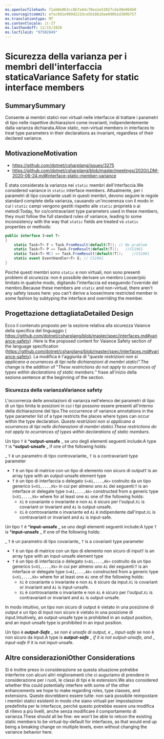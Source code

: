 ```yaml
---
ms.openlocfilehash: f1ab0e063cc8b7a44c70ea1e52027cda30e064b0
ms.sourcegitcommit: efac0d1e909d222dce5b18b10ae0d0b1d309b757
ms.translationtype: MT
ms.contentlocale: it-IT
ms.lasthandoff: 12/15/2020
ms.locfileid: "97502849"
---
```

# <a name="variance-safety-for-static-interface-members"></a><span data-ttu-id="58702-101">Sicurezza della varianza per i membri dell'interfaccia statica</span><span class="sxs-lookup"><span data-stu-id="58702-101">Variance Safety for static interface members</span></span>

## <a name="summary"></a><span data-ttu-id="58702-102">Summary</span><span class="sxs-lookup"><span data-stu-id="58702-102">Summary</span></span>

<span data-ttu-id="58702-103">Consente ai membri statici non virtuali nelle interfacce di trattare i parametri di tipo nelle rispettive dichiarazioni come invarianti, indipendentemente dalla varianza dichiarata.</span><span class="sxs-lookup"><span data-stu-id="58702-103">Allow static, non-virtual members in interfaces to treat type parameters in their declarations as invariant, regardless of their declared variance.</span></span>

## <a name="motivation"></a><span data-ttu-id="58702-104">Motivazione</span><span class="sxs-lookup"><span data-stu-id="58702-104">Motivation</span></span>


- https://github.com/dotnet/csharplang/issues/3275
- https://github.com/dotnet/csharplang/blob/master/meetings/2020/LDM-2020-06-24.md#interface-static-member-variance

<span data-ttu-id="58702-105">È stata considerata la varianza nei `static` membri dell'interfaccia.</span><span class="sxs-lookup"><span data-stu-id="58702-105">We considered variance in `static` interface members.</span></span> <span data-ttu-id="58702-106">Attualmente, per i parametri di tipo covariante usati in questi membri, devono seguire le regole standard complete della varianza, causando un'incoerenza con il modo in cui i `static` campi vengono gestiti rispetto alle `static` proprietà o ai metodi:</span><span class="sxs-lookup"><span data-stu-id="58702-106">Today, for co/contravariant type parameters used in these members, they must follow the full standard rules of variance, leading to some inconsistency with the way that `static` fields are treated vs `static` properties or methods:</span></span>

```cs
public interface I<out T>
{
    static Task<T> F = Task.FromResult(default(T)); // No problem
    static Task<T> P => Task.FromResult(default(T));   //CS1961
    static Task<T> M() => Task.FromResult(default(T));    //CS1961
    static event EventHandler<T> E; // CS1961
}
```

<span data-ttu-id="58702-107">Poiché questi membri sono `static` e non virtuali, non sono presenti problemi di sicurezza: non è possibile derivare un membro Looser/più limitato in qualche modo, digitando l'interfaccia ed eseguendo l'override del membro.</span><span class="sxs-lookup"><span data-stu-id="58702-107">Because these members are `static` and non-virtual, there aren't any safety issues here: you can't derive a looser/more restricted member in some fashion by subtyping the interface and overriding the member.</span></span>

## <a name="detailed-design"></a><span data-ttu-id="58702-108">Progettazione dettagliata</span><span class="sxs-lookup"><span data-stu-id="58702-108">Detailed Design</span></span>

<span data-ttu-id="58702-109">Ecco il contenuto proposto per la sezione relativa alla sicurezza Vaiance della specifica del linguaggio ( https://github.com/dotnet/csharplang/blob/master/spec/interfaces.md#variance-safety) .</span><span class="sxs-lookup"><span data-stu-id="58702-109">Here is the proposed content for Vaiance Safety section of the language specification (https://github.com/dotnet/csharplang/blob/master/spec/interfaces.md#variance-safety).</span></span>
<span data-ttu-id="58702-110">La modifica è l'aggiunta di "*queste restrizioni non si applicano a ocurrances di tipi nelle dichiarazioni di membri statici".*</span><span class="sxs-lookup"><span data-stu-id="58702-110">The change is the addition of "*These restrictions do not apply to ocurrances of types within declarations of static members.*"</span></span> <span data-ttu-id="58702-111">frase all'inizio della sezione.</span><span class="sxs-lookup"><span data-stu-id="58702-111">sentence at the beginning of the section.</span></span> 

### <a name="variance-safety"></a><span data-ttu-id="58702-112">Sicurezza della varianza</span><span class="sxs-lookup"><span data-stu-id="58702-112">Variance safety</span></span>

<span data-ttu-id="58702-113">L'occorrenza delle annotazioni di varianza nell'elenco dei parametri di tipo di un tipo limita le posizioni in cui i tipi possono essere presenti all'interno della dichiarazione del tipo.</span><span class="sxs-lookup"><span data-stu-id="58702-113">The occurrence of variance annotations in the type parameter list of a type restricts the places where types can occur within the type declaration.</span></span>
<span data-ttu-id="58702-114">*Queste restrizioni non si applicano a ocurrances di tipi nelle dichiarazioni di membri statici.*</span><span class="sxs-lookup"><span data-stu-id="58702-114">*These restrictions do not apply to ocurrances of types within declarations of static members.*</span></span>

<span data-ttu-id="58702-115">Un tipo `T` è \***output-unsafe** _ se uno degli elementi seguenti include:</span><span class="sxs-lookup"><span data-stu-id="58702-115">A type `T` is \***output-unsafe** _ if one of the following holds:</span></span>

<span data-ttu-id="58702-116">_  `T` è un parametro di tipo controvariante</span><span class="sxs-lookup"><span data-stu-id="58702-116">_  `T` is a contravariant type parameter</span></span>
*  <span data-ttu-id="58702-117">`T` è un tipo di matrice con un tipo di elemento non sicuro di output</span><span class="sxs-lookup"><span data-stu-id="58702-117">`T` is an array type with an output-unsafe element type</span></span>
*  <span data-ttu-id="58702-118">`T` è un tipo di interfaccia o delegato `S<A1,...,Ak>` costruito da un tipo generico `S<X1,...,Xk>` in cui per almeno uno `Ai` dei seguenti:</span><span class="sxs-lookup"><span data-stu-id="58702-118">`T` is an interface or delegate type `S<A1,...,Ak>` constructed from a generic type `S<X1,...,Xk>` where for at least one `Ai` one of the following holds:</span></span>
   * <span data-ttu-id="58702-119">`Xi` è covariante o invariante e non `Ai` è sicuro per l'output.</span><span class="sxs-lookup"><span data-stu-id="58702-119">`Xi` is covariant or invariant and `Ai` is output-unsafe.</span></span>
   * <span data-ttu-id="58702-120">`Xi` è controvariante o invariante ed `Ai` è indipendente dall'input.</span><span class="sxs-lookup"><span data-stu-id="58702-120">`Xi` is contravariant or invariant and `Ai` is input-safe.</span></span>
   
<span data-ttu-id="58702-121">Un tipo `T` è \***input-unsafe** _ se uno degli elementi seguenti include:</span><span class="sxs-lookup"><span data-stu-id="58702-121">A type `T` is \***input-unsafe** _ if one of the following holds:</span></span>

<span data-ttu-id="58702-122">_  `T` è un parametro di tipo covariante</span><span class="sxs-lookup"><span data-stu-id="58702-122">_  `T` is a covariant type parameter</span></span>
*  <span data-ttu-id="58702-123">`T` è un tipo di matrice con un tipo di elemento non sicuro di input</span><span class="sxs-lookup"><span data-stu-id="58702-123">`T` is an array type with an input-unsafe element type</span></span>
*  <span data-ttu-id="58702-124">`T` è un tipo di interfaccia o delegato `S<A1,...,Ak>` costruito da un tipo generico `S<X1,...,Xk>` in cui per almeno uno `Ai` dei seguenti:</span><span class="sxs-lookup"><span data-stu-id="58702-124">`T` is an interface or delegate type `S<A1,...,Ak>` constructed from a generic type `S<X1,...,Xk>` where for at least one `Ai` one of the following holds:</span></span>
   * <span data-ttu-id="58702-125">`Xi` è covariante o invariante e non `Ai` è sicuro da input.</span><span class="sxs-lookup"><span data-stu-id="58702-125">`Xi` is covariant or invariant and `Ai` is input-unsafe.</span></span>
   * <span data-ttu-id="58702-126">`Xi` è controvariante o invariante e non `Ai` è sicuro per l'output.</span><span class="sxs-lookup"><span data-stu-id="58702-126">`Xi` is contravariant or invariant and `Ai` is output-unsafe.</span></span>

<span data-ttu-id="58702-127">In modo intuitivo, un tipo non sicuro di output è vietato in una posizione di output e un tipo di input non sicuro è vietato in una posizione di input.</span><span class="sxs-lookup"><span data-stu-id="58702-127">Intuitively, an output-unsafe type is prohibited in an output position, and an input-unsafe type is prohibited in an input position.</span></span>

<span data-ttu-id="58702-128">Un tipo è ***output-Safe** _ se non è unsafe di output, e _ *_input-safe_** se non è non sicuro da input.</span><span class="sxs-lookup"><span data-stu-id="58702-128">A type is ***output-safe** _ if it is not output-unsafe, and _ *_input-safe_** if it is not input-unsafe.</span></span>


## <a name="other-considerations"></a><span data-ttu-id="58702-129">Altre considerazioni</span><span class="sxs-lookup"><span data-stu-id="58702-129">Other Considerations</span></span>

<span data-ttu-id="58702-130">Si è inoltre preso in considerazione se questa situazione potrebbe interferire con alcuni altri miglioramenti che ci auguriamo di prendere in considerazione per i ruoli, le classi di tipi e le estensioni.</span><span class="sxs-lookup"><span data-stu-id="58702-130">We also considered whether this could potentially interfere with some of the other enhancements we hope to make regarding roles, type classes, and extensions.</span></span> <span data-ttu-id="58702-131">Queste dovrebbero essere tutte: non sarà possibile reimpostare i membri statici esistenti in modo che siano virtuali per impostazione predefinita per le interfacce, perché questo potrebbe essere una modifica di rilievo a più livelli, anche senza modificare il comportamento di varianza.</span><span class="sxs-lookup"><span data-stu-id="58702-131">These should all be fine: we won't be able to retcon the existing static members to be virtual-by-default for interfaces, as that would end up being a breaking change on multiple levels, even without changing the variance behavior here.</span></span>
